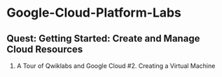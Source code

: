 # Google-Cloud-Platform-Labs
 
## Quest: Getting Started: Create and Manage Cloud Resources

1. A Tour of Qwiklabs and Google Cloud 
#2. Creating a Virtual Machine